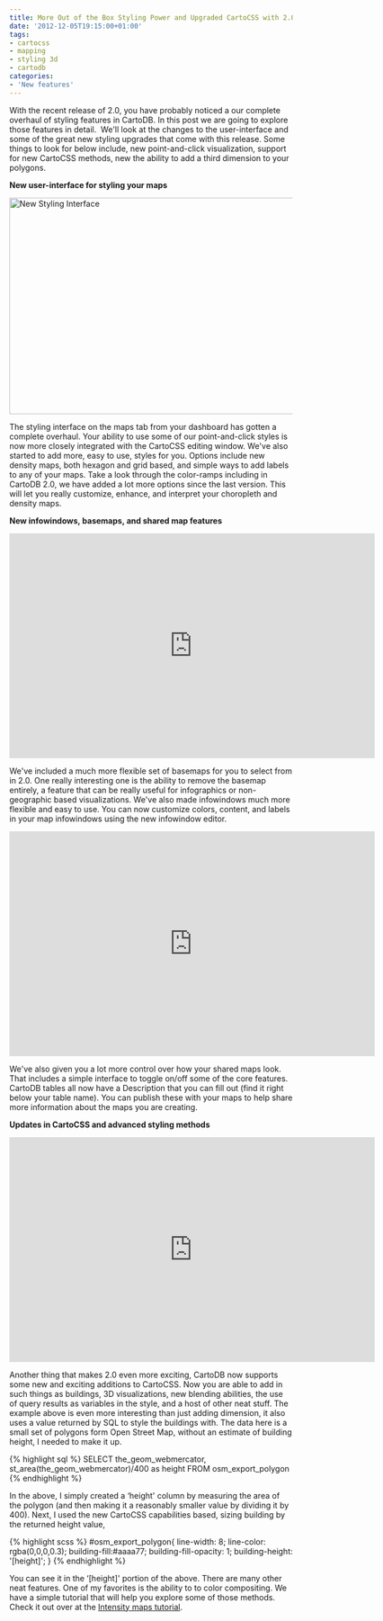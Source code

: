 ```yaml
---
title: More Out of the Box Styling Power and Upgraded CartoCSS with 2.0
date: '2012-12-05T19:15:00+01:00'
tags:
- cartocss
- mapping
- styling 3d
- cartodb
categories:
- 'New features'
---
```


With the recent release of 2.0, you have probably noticed a our complete overhaul of styling features in CartoDB. In this post we are going to explore those features in detail.  We'll look at the changes to the user-interface and some of the great new styling upgrades that come with this release. Some things to look for below include, new point-and-click visualization, support for new CartoCSS methods, new the ability to add a third dimension to your polygons. 

**New user-interface for styling your maps**

<img alt="New Styling Interface" height="385" src="http://i.imgur.com/UUZjT.png" width="650"/>

The styling interface on the maps tab from your dashboard has gotten a complete overhaul. Your ability to use some of our point-and-click styles is now more closely integrated with the CartoCSS editing window. We've also started to add more, easy to use, styles for you. Options include new density maps, both hexagon and grid based, and simple ways to add labels to any of your maps. Take a look through the color-ramps including in CartoDB 2.0, we have added a lot more options since the last version. This will let you really customize, enhance, and interpret your choropleth and density maps. 

**New infowindows, basemaps, and shared map features**

<iframe frameborder="0" height="400" src="http://viz2.cartodb.com/tables/isotope_measures/embed_map?title=false&amp;description=true&amp;search=false&amp;shareable=false&amp;sql=&amp;zoom=2&amp;center_lat=26.11598592533351&amp;center_lon=-42.5390625" width="650"></iframe>

We've included a much more flexible set of basemaps for you to select from in 2.0. One really interesting one is the ability to remove the basemap entirely, a feature that can be really useful for infographics or non-geographic based visualizations. We've also made infowindows much more flexible and easy to use. You can now customize colors, content, and labels in your map infowindows using the new infowindow editor. 

<iframe frameborder="0" height="400" src="http://viz2.cartodb.com/tables/san_francisco_trees/embed_map?title=true&amp;description=true&amp;search=false&amp;shareable=false&amp;sql=&amp;sw_lat=37.7566013348511&amp;sw_lon=-122.5521469116211&amp;ne_lat=37.8065289741725&amp;ne_lon=-122.3495864868164" width="650"></iframe>

We've also given you a lot more control over how your shared maps look. That includes a simple interface to toggle on/off some of the core features. CartoDB tables all now have a Description that you can fill out (find it right below your table name). You can publish these with your maps to help share more information about the maps you are creating. 

**Updates in CartoCSS and advanced styling methods**

<iframe frameborder="0" height="400" src="http://osm2.cartodb.com/tables/osm_export_polygon/embed_map?title=false&amp;description=true&amp;search=false&amp;shareable=false&amp;sql=SELECT%20the_geom_webmercator%2C%20st_area(the_geom_webmercator)%2F400%20as%20height%20FROM%20osm_export_polygon%20ORDER%20BY%20ST_YMin(the_geom_webmercator)%20DESC&amp;sw_lat=45.53067342698385&amp;sw_lon=-122.67327547073364&amp;ne_lat=45.53343918913263&amp;ne_lon=-122.66061544418334" width="650"></iframe>

Another thing that makes 2.0 even more exciting, CartoDB now supports some new and exciting additions to CartoCSS. Now you are able to add in such things as buildings, 3D visualizations, new blending abilities, the use of query results as variables in the style, and a host of other neat stuff. The example above is even more interesting than just adding dimension, it also uses a value returned by SQL to style the buildings with. The data here is a small set of polygons form Open Street Map, without an estimate of building height, I needed to make it up. 

{% highlight sql %}
SELECT the_geom_webmercator, st_area(the_geom_webmercator)/400 as height
FROM osm_export_polygon
{% endhighlight %}

In the above, I simply created a &#8216;height' column by measuring the area of the polygon (and then making it a reasonably smaller value by dividing it by 400). Next, I used the new CartoCSS capabilities based, sizing building by the returned height value,

{% highlight scss %}
#osm_export_polygon{
  line-width: 8;
  line-color: rgba(0,0,0,0.3);
  building-fill:#aaaa77;
  building-fill-opacity: 1;
  building-height: '[height]';
}
{% endhighlight %}

You can see it in the &#8216;[height]' portion of the above. There are many other neat features. One of my favorites is the ability to to color compositing. We have a simple tutorial that will help you explore some of those methods. Check it out over at the <a href="http://developers.cartodb.com/tutorials/intensity_map.html">Intensity maps tutorial</a>.
